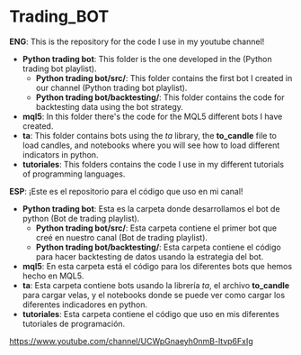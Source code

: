 # Trading_BOT

__ENG__: This is the repository for the code I use in my youtube channel!
* **Python trading bot**: This folder is the one developed in the (Python trading bot playlist).
  * **Python trading bot/src/**: This folder contains the first bot I created in our channel (Python trading bot playlist).
  * **Python trading bot/backtesting/**: This folder contains the code for backtesting data using the bot strategy.
* **mql5**: In this folder there's the code for the MQL5 different bots I have created.
* **ta**: This folder contains bots using the _ta_ library, the **to_candle** file to load candles, and notebooks where you will see how to load different indicators in python.
* **tutoriales**: This folders contains the code I use in my different tutorials of programming languages.

__ESP__: ¡Este es el repositorio para el código que uso en mi canal!
* **Python trading bot**: Esta es la carpeta donde desarrollamos el bot de python (Bot de trading playlist).
  * **Python trading bot/src/**: Esta carpeta contiene el primer bot que creé en nuestro canal (Bot de trading playlist).
  * **Python trading bot/backtesting/**: Esta carpeta contiene el código para hacer backtesting de datos usando la estrategia del bot.
* **mql5**: En esta carpeta está el código para los diferentes bots que hemos hecho en MQL5.
* **ta**: Esta carpeta contiene bots usando la librería _ta_, el archivo **to_candle** para cargar velas, y el notebooks donde se puede ver como cargar los diferentes indicadores en python.
* **tutoriales**: Esta carpeta contiene el código que uso en mis diferentes tutoriales de programación.

https://www.youtube.com/channel/UCWpGnaeyh0nmB-ltvp6FxIg
